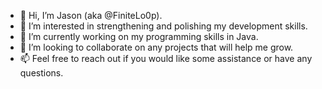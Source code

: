 - 👋 Hi, I’m Jason (aka @FiniteLo0p).
- 👀 I’m interested in strengthening and polishing my development skills.
- 🌱 I’m currently working on my programming skills in Java. 
- 💞️ I’m looking to collaborate on any projects that will help me grow.
- 📫 Feel free to reach out if you would like some assistance or have any questions.

<!---
FiniteLo0p/FiniteLo0p is a ✨ special ✨ repository because its `README.md` (this file) appears on your GitHub profile.
You can click the Preview link to take a look at your changes.
--->
